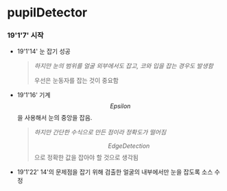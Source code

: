 # pupilDetector

### 19'1'7' 시작

* 19'1'14' 눈 잡기 성공

  > *하지만 눈의 범위를 얼굴 외부에서도 잡고, 코와 입을 잡는 경우도 발생함* 
  >
  > 우선은 눈동자를 잡는 것이 중요함

* 19'1'16' 기계 $$Epsilon$$을 사용해서 눈의 중앙을 잡음. 

  > *하지만 간단한 수식으로 만든 점이라 정확도가 떨어짐*
  >
  > $$Edge Detection$$으로 정확한 값을 잡아야 할 것으로 생각됨

* 19'1'22' 14'의 문제점을 잡기 위해 검출한 얼굴의 내부에서만 눈을 잡도록 소스 수정